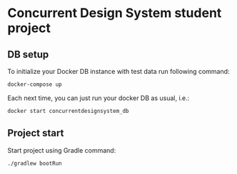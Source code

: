 # Concurrent Design System student project

## DB setup

To initialize your Docker DB instance with test data run following command:
```bash
docker-compose up
```

Each next time, you can just run your docker DB as usual, i.e.:
```bash
docker start concurrentdesignsystem_db
```

## Project start
Start project using Gradle command:
```bash
./gradlew bootRun
```